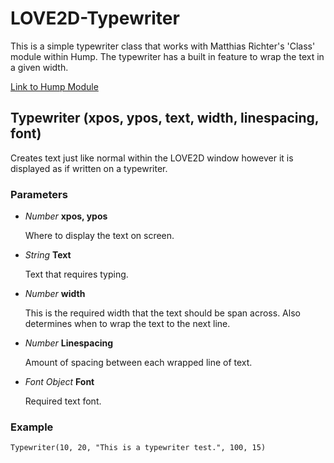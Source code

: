 # LOVE2D-Typewriter

This is a simple typewriter class that works with Matthias Richter's 'Class' module within Hump. The typewriter has a built in feature to wrap the text in a given width.

[Link to Hump Module](https://github.com/vrld/hump)

## Typewriter (xpos, ypos, text, width, linespacing, font)

Creates text just like normal within the LOVE2D window however it is displayed as if written on a typewriter.

### Parameters

* *Number* **xpos, ypos**

  Where to display the text on screen.

* *String* **Text**

  Text that requires typing.

* *Number* **width**

  This is the required width that the text should be span across. Also determines when to wrap the text to the next line.
  
* *Number* **Linespacing**

  Amount of spacing between each wrapped line of text.

* *Font Object* **Font**

  Required text font.

### Example

`Typewriter(10, 20, "This is a typewriter test.", 100, 15)`
